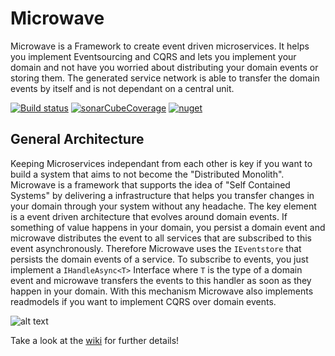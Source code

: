 # Microwave
Microwave is a Framework to create event driven microservices. It helps you implement Eventsourcing and CQRS and lets 
you implement your domain and not have you worried about distributing your domain events or storing them. The 
generated service network is able to transfer the domain events by itself and is not dependant on a central unit.

[![Build status](https://dev.azure.com/simonheiss87/Microwave/_apis/build/status/Microwave-DEV)](https://dev.azure.com/simonheiss87/Microwave/_build/latest?definitionId=5)
[![sonarCubeCoverage](https://sonarcloud.io/api/project_badges/measure?project=Lauchi_Microwave&metric=coverage)](https://sonarcloud.io/dashboard?id=Lauchi_Microwave)
[![nuget](https://img.shields.io/nuget/v/Microwave.svg)](https://www.nuget.org/packages/Microwave/)

## General Architecture
Keeping Microservices independant from each other is key if you want to build a system that aims to not become the 
"Distributed Monolith". Microwave is a framework that supports the idea of "Self Contained Systems" by delivering a 
infrastructure that helps you transfer changes in your domain through your system without any headache. The key 
element is a event driven architecture that evolves around domain events. If something of value happens in your 
domain, you persist a domain event and microwave distributes the event to all services that are subscribed to this 
event asynchronously. Therefore Microwave uses the `IEventstore` that persists the domain events of a service. To 
subscribe to events, you just implement a `IHandleAsync<T>` Interface where `T` is the type of a domain event and 
microwave transfers the events to this handler as soon as they happen in your domain. With this mechanism Microwave 
also implements readmodels if you want to implement CQRS over domain events.

![alt text](https://github.com/Lauchi/Microwave/blob/development/MicrowaveOverview.svg "Overview")

Take a look at the [wiki](https://github.com/Lauchi/Microwave/wiki) for further details!

